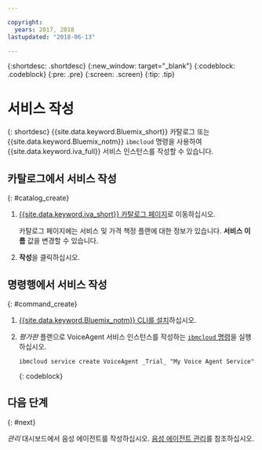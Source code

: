 ```yaml
---

copyright:
  years: 2017, 2018
lastupdated: "2018-06-13"

---
```


{:shortdesc: .shortdesc}
{:new_window: target="_blank"}
{:codeblock: .codeblock}
{:pre: .pre}
{:screen: .screen}
{:tip: .tip}


# 서비스 작성

{: shortdesc}
{{site.data.keyword.Bluemix_short}} 카탈로그 또는 {{site.data.keyword.Bluemix_notm}} `ibmcloud` 명령을 사용하여 {{site.data.keyword.iva_full}} 서비스 인스턴스를 작성할 수 있습니다. 

## 카탈로그에서 서비스 작성
{: #catalog_create}

1. [{{site.data.keyword.iva_short}} 카탈로그 페이지](https://console.bluemix.net/catalog/services/voice-agent-with-watson)로 이동하십시오.

   카탈로그 페이지에는 서비스 및 가격 책정 플랜에 대한 정보가 있습니다. **서비스 이름** 값을 변경할 수 있습니다. 

2. **작성**을 클릭하십시오.

## 명령행에서 서비스 작성
{: #command_create}

1. [{{site.data.keyword.Bluemix_notm}} CLI를 설치](../../cli/reference/bluemix_cli/get_started.html)하십시오.

2. _평가판_ 플랜으로 VoiceAgent 서비스 인스턴스를 작성하는 [`ibmcloud` 명령](../../cli/reference/bluemix_cli/bx_cli.html#bluemix_cli)을 실행하십시오.

   ```
   ibmcloud service create VoiceAgent _Trial_ "My Voice Agent Service"
   ```
   {: codeblock}

## 다음 단계
{: #next}

_관리_ 대시보드에서 음성 에이전트를 작성하십시오. [음성 에이전트 관리](managing.html)를 참조하십시오.
